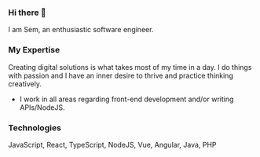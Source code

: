 ### Hi there 👋

<!--
**semosem/semosem** is a ✨ _special_ ✨ repository because its `README.md` (this file) appears on your GitHub profile.

Here are some ideas to get you started:


- 💬 Ask me about ...
- 📫 How to reach me: ...
- 😄 Pronouns: ...

-->

I am Sem, an enthusiastic software engineer. 

### My Expertise

Creating digital solutions is what takes most of my time in a day. I do things with passion and I have an inner desire to thrive and practice thinking creatively.

-  I work in all areas regarding front-end development and/or writing APIs/NodeJS.

### Technologies

JavaScript, React, TypeScript, NodeJS,  Vue, Angular, Java, PHP
